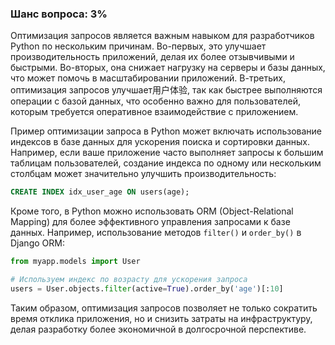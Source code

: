 ### Шанс вопроса: 3%

Оптимизация запросов является важным навыком для разработчиков Python по нескольким причинам. Во-первых, это улучшает производительность приложений, делая их более отзывчивыми и быстрыми. Во-вторых, она снижает нагрузку на серверы и базы данных, что может помочь в масштабировании приложений. В-третьих, оптимизация запросов улучшает用户体验, так как быстрее выполняются операции с базой данных, что особенно важно для пользователей, которым требуется оперативное взаимодействие с приложением.

Пример оптимизации запроса в Python может включать использование индексов в базе данных для ускорения поиска и сортировки данных. Например, если ваше приложение часто выполняет запросы к большим таблицам пользователей, создание индекса по одному или нескольким столбцам может значительно улучшить производительность:

```sql
CREATE INDEX idx_user_age ON users(age);
```

Кроме того, в Python можно использовать ORM (Object-Relational Mapping) для более эффективного управления запросами к базе данных. Например, использование методов `filter()` и `order_by()` в Django ORM:

```python
from myapp.models import User

# Используем индекс по возрасту для ускорения запроса
users = User.objects.filter(active=True).order_by('age')[:10]
```

Таким образом, оптимизация запросов позволяет не только сократить время отклика приложения, но и снизить затраты на инфраструктуру, делая разработку более экономичной в долгосрочной перспективе.